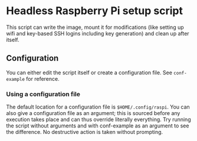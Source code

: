 # Headless Raspberry Pi setup script

This script can write the image, mount it for modifications (like setting up wifi and key-based SSH logins including key generation) and clean up after itself.

## Configuration

You can either edit the script itself or create a configuration file. See `conf-example` for reference.

### Using a configuration file

The default location for a configuration file is `$HOME/.config/raspi`. You can also give a configuration file as an argument; this is sourced before any execution takes place and can thus override literally everything. Try running the script without arguments and with conf-example as an argument to see the difference. No destructive action is taken without prompting.
